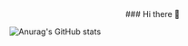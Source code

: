 
<center> ### Hi there 👋</center>

![Anurag's GitHub stats](https://github-readme-stats.vercel.app/api?username=hwangjunhong&theme=radical&show_icons=true)



